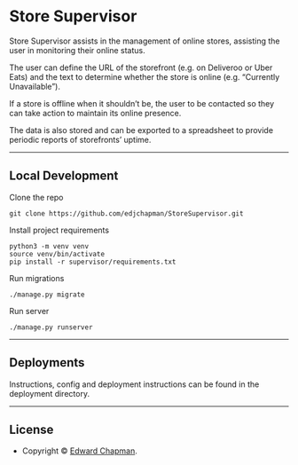 Store Supervisor
================

Store Supervisor assists in the management of online stores, assisting the user in monitoring their online status.

The user can define the URL of the storefront (e.g. on Deliveroo or Uber Eats) and the text to determine whether the
store is online (e.g. “Currently Unavailable”).

If a store is offline when it shouldn’t be, the user to be contacted so they can take action to maintain its online
presence.

The data is also stored and can be exported to a spreadsheet to provide periodic reports of storefronts’ uptime.


---

## Local Development

Clone the repo

```shell
git clone https://github.com/edjchapman/StoreSupervisor.git
```

Install project requirements
```shell
python3 -m venv venv
source venv/bin/activate
pip install -r supervisor/requirements.txt
```

Run migrations
```shell
./manage.py migrate
```

Run server
```shell
./manage.py runserver
```

---

## Deployments

Instructions, config and deployment instructions can be found in the deployment directory.

---

## License

- Copyright © [Edward Chapman](https://edwardchapman.co.uk "Store Supervisor").
